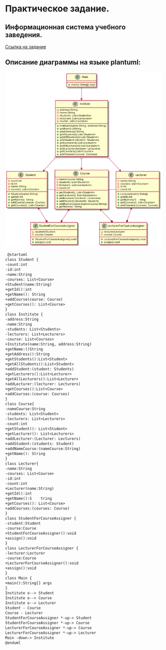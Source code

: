# Практическое задание.
## Информационная система учебного заведения.
[Ссылка на задание](https://docs.google.com/document/d/1COj5FSznQYb5yC-z6eeu6ggpT8VijWzjwsvZ0ugukN8/edit)
## Описание диаграммы на языке plantuml:
![alt-диаграмма](https://github.com/EnaiY/task/blob/master/images/%D0%94%D0%B8%D0%B0%D0%B3%D1%80%D0%B0%D0%BC%D0%BC%D0%B01.png)
```
 @startuml
class Student {
-count:int
-id:int
-name:String
-courses: List<Course>
+Student(name:String)
+getId():int
+getName(): String
+addCourse(course: Course)
+getCourses(): List<Course>
}
class Institute {
-address:String
-name:String
-students: List<Students>
-lecturers: List<Lecturers>
-course: List<Courses>
+Institute(name:String, address:String)
+getName:()String
+getAddress():String
+getStudents():List<Student>
+getAllStudents():List<Student>
+addStudent:(student: Students)
+getLecturers():List<Lecturer>
+getAllLecturers():List<Lecturer>
+addLecturer:(lecturer: Lecturers)
+getCourses():List<Course>
+addCourses:(course: Courses) 
}
class Course{
-nameCourse:String
-students: List<Student>
-lecturers: List<Lecturers>
-count:int
+getStudent(): List<Student>
+getLecturer(): List<Lecturers>
+addLecturer:(Lecturer: Lecturers)
+addStudent:(students: Student)
+addNameCourse:(nameCourse:String)
+getName(): String 
}
class Lecturer{
-name:String
-courses: List<Course>
-id:int
-count:int
+Lecturer(name:String)
+getId():int
+getName():S    tring
+getCourses(): List<Course>
+addCourses:(courses: Course)
}
class StudentForCourseAssigner {
-student:Student
-course:Course
+StudentForCourseAssigner():void
+assign():void
}
class LecturerForCourseAssigner {
-lecturer:Lecturer
-course:Course
+LecturerForCourseAssigner():void
+assign():void
}
class Main {
+main():String[] args
}
Institute o--> Student
Institute o--> Course
Institute o--> Lecturer
Student - Course
Course - Lecturer
StudentForCourseAssigner *-up-> Student
StudentForCourseAssigner *-up-> Course
LecturerForCourseAssigner *-up-> Course
LecturerForCourseAssigner *-up-> Lecturer
Main -down-> Institute
@enduml
```
